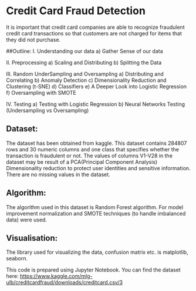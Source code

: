 # Credit Card Fraud Detection
It is important that credit card companies are able to recognize fraudulent credit card transactions so that customers are not charged for items that they did not purchase. 

##Outline:
I. Understanding our data
  a) Gather Sense of our data

II. Preprocessing
  a) Scaling and Distributing
  b) Splitting the Data


III. Random UnderSampling and Oversampling
  a) Distributing and Correlating
  b) Anomaly Detection
  c) Dimensionality Reduction and Clustering (t-SNE)
  d) Classifiers
  e) A Deeper Look into Logistic Regression
  f) Oversampling with SMOTE


IV. Testing 
  a) Testing with Logistic Regression
  b) Neural Networks Testing (Undersampling vs Oversampling)

## Dataset: 
The dataset has been obtained from kaggle. This dataset contains 284807 rows and 30 numeric columns and one class that specifies whether the transaction is fraudulent or not. The values of columns V1-V28 in the dataset may be result of a PCA(Principal Component Analysis) Dimensionality reduction to protect user identities and sensitive information. There are no missing values in the dataset.

## Algorithm: 
The algorithm used in this dataset is Random Forest algorithm. For model improvement normalization and SMOTE techniques (to handle imbalanced data) were used.

## Visualisation: 
The library used for visualizing the data, confusion matrix etc. is matplotlib, seaborn.

This code is prepared using Jupyter Notebook.
You can find the dataset here: https://www.kaggle.com/mlg-ulb/creditcardfraud/downloads/creditcard.csv/3

